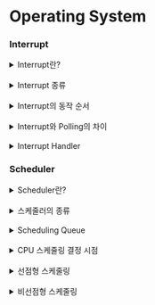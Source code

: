 # Operating System

### Interrupt

<details>
<summary>Interrupt란?</summary>
<br>
<div>
CPU가 프로그램을 실행중일 때 여러 하드웨어 장치에서 예외상황이 발생해 처리가 필요한 경우
CPU에게 알려 처리할 수 있도록 하는 것입니다.

인터럽트가 발생한 시점의 레지스터와 Program Counter를 저장한 후 CPU의 제어를 인터럽트 처리 루틴으로 전달합니다.
</div>

</details>

<br>

<details>
<summary>Interrupt 종류</summary>

<br>

<div>
하드웨어 인터럽트와 소프트웨어 인터럽트가 있습니다.

하드웨어 인터럽트는 입출력 장치나 CPU에 연결된 주변기기에서 인터럽트가 발생하는 것이고,
소프트웨어 인터럽트는 프로그램 처리 중 명령의 요청에 의해서 발생합니다.
</div>
</details>

<br>

<details>
<summary>Interrupt의 동작 순서</summary>

<br>

<div>
인터럽트 요청이 발생하면 현재 실행중인 프로그램을 중단합니다.
현재 실행중인 프로그램의 상태를 저장합니다.

<br>

인터럽트 요청이 발생한 장치를 식별한 후 인터럽트 서비스 루틴을 호출해 처리합니다.

인터럽트 처리가 끝나 상태복구 명령어가 실행되면, 저장된 Program Counter값을 통해 이전 실행 위치로 돌아가 수행중이던 프로그램을 재개합니다.

</div>
</details>

<br>

<details>
<summary>Interrupt와 Polling의 차이</summary>
<br>

<div>
Polling이란 CPU가 주변 기기들의 변화를 지속적으로 읽어 처리되어야할 작업을 찾는 과정입니다.

Polling은 CPU가 특정 이벤트를 처리하기위해 해당 이벤트가 발생할 때까지 주기적으로 확인해야합니다.
Interrupt는 다른 작업을 처리하다가 이벤트가 발생하면 인터럽트 핸들러를 호출해 작업을 처리합니다.
</div>

</details>

<br>

<details>
<summary>Interrupt Handler</summary>

<br>

<div>
인터럽트가 발생했을 때 인터럽트에 대응하여 이벤트를 처리하는 루틴입니다.
인터럽트 서비스 루틴이라고 부르기도 합니다. 인터럽트 핸들러의 예시로는 디바이스 드라이버가 있습니다.

CPU가 인터럽트 발생을 감지했을 때 CPU로부터 제어권을 넘겨받아 인터럽트를 처리합니다.
</div>
</details>

### Scheduler

<details>
<summary>Scheduler란?</summary>

<br>

<div>
스케줄러란 어떤 프로세스를 선택해서 CPU에서 실행시킬지 선택하는 모듈입니다.
스케줄러를 통해서 운영체제는 CPU를 사용하려는 프로세스 사이의 우선순위를 관리합니다.
이 과정을 스케줄링이라고 합니다.
</div>
</details>

<br>

<details>
<summary>스케줄러의 종류</summary>

<br>

<div>
단기 스케줄러, 중기 스케줄러, 장기 스케줄러가 있습니다.
단기 스케줄러는 CPU 스케줄러라고도 하며 ready 큐에 있는 프로세스들 중 선택하여 CPU를 할당합니다.
중기 스케줄러는 Swapper라고 하며 메모리에서 CPU를 점유하기 위해 경쟁하는 프로세스를 디스크로 보내는 스케줄러입니다.
장기 스케줄러는 Job 스케줄러라고도 하며 디스크 상의 프로세스를 선택해 ready 큐에 저장합니다.
</div>
</details>

<br>

<details>
<summary>Scheduling Queue</summary>

<br>

<div>
Ready Queue, Device Queue, Job Queue가 있습니다.
Ready Queue는 메모리에 로드되어 CPU를 점유해 실행되기를 기다리는 프로세스들의 집합입니다.
Device Queue는 I/O 작업을 대기하고 있는 프로세스의 집합입니다.
Job Queue는 디스크에 있는 프로그램이 실행 되기 위해 메모리의 할당 순서를 기다리는 프로세스들의 집합입니다.
</div>

</details>

<br>

<details>
<summary>CPU 스케줄링 결정 시점</summary>

<br>

<div>
CPU 스케줄링에서 스케줄링 결정 시점은 프로세스에 상태가 변화할 때 입니다.
스케줄링 적용 시점에 따라 선점형과 비선점형으로 구분됩니다.

1. Running 상태에서 Waiting 상태로 변할 때,
2. Running 상태에서 Ready 상태로 변할 때,
3. Waiting 상태에서 Ready 상태로 변할 때,
4. Running 상태에서 Exit 상태로 변할때 입니다.
</div>

#### 프로세스 상태
1. New 상태
   * 프로세스가 막 생성된 상태
2. Ready 상태
   * 프로세스가 CPU에 실행되기 위해 대기하는 상태
3. Running 상태
   * 프로세스에 포함된 명령어가 실행되고 있는 상태
4. Waiting 상태
   * 프로세스가 특정 자원이나 이벤트를 기다리는 상태
5. Terminated 상태
   * 프로세스가 실행을 완료한 상태

</details>

<br>

<details>
<summary>선점형 스케줄링</summary>

<br>

<div>

* 어떤 프로세스가 CPU를 할당받아 실행 중이어도 다른 프로세스가 실행중인 프로세스를 중지하고
CPU를 강제로 점유할 수 있습니다.
* 또한 모든 프로세스에게 CPU 사용시간을 동일하게 부여할 수 있습니다.
* 빠른 응답시간을 요궇는 시분할 시스템에 적합합니다.
* 운영체제가 프로세스 자원을 선점하고 있다가 프로세스의 요청이 있을 때 자원을 배분하는 방식입니다.
* 위 4가지 상황중 모든 상황에 수행됩니다.
* RR(Round Robin) 스케줄링, SRTF 스케줄링, 다단계 큐, 다단계 피드백 큐가 있습니다. 

</div>


#### Round Robin 스케줄링
* 시분할 시스템을 위해 설계된 선점형스케줄링의 하나로, 프로세스들 사이에 우선순위를 두지 않고
  순서대로 시간 단위로 CPU를 할당합니다.
* 시간 내 완료하지 못한 프로세스는 레디 큐의 맨 뒤에 배치하는 방식입니다.

#### SRTF 스케줄링 (Shortest Remaining Time)
* SJF 스케줄링을 비선점에서 선점 형태로 수정한 알고리즘입니다.
* 프로세스를 실행중 더 적은 CPU 작업 시간을 요구하는 프로세스가
  실행중인 프로세스를 중단하고 해당 프로세스를 실행합니다.
* SRT 스케줄링이라고도 합니다.
* 긴 CPU 작업시간을 요구하는 프로세스에게서 기아 문제가 발생할 수 있습니다.

#### 다단계 큐 스케줄링
* 서로 다른 우선순위의 프로세스들을 구별하고 관리하기 위해 우선순위 갯수만큼 큐가 필요합니다.
* 각 프로세스들은 자신의 우선순위에 맞게 큐에 들어가며, 우선순위가 낮은 프로세스는 작업을 실행중이더라도
상위 큐에 프로세스가 도착하면 CPU를 뺏기는 방식입니다.

#### 다단계 피드백 큐 스케줄링
* 각 단계마다 하나의 큐를 두고 큐 시간 할당량 내에 처리하지 못하면 다음 큐로 보내는 방식입니다.
* 단계가 커질수록 시간 할당량이 증가합니다.

</details>

<br>

<details>
<summary>비선점형 스케줄링</summary>

<br>

<div>

* 프로세스가 CPU를 할당 받으면 그 프로세스가 종료 되거나 I/O 처리를 위해 자발적으로 중지될 때까지
실행을 보장합니다.
* 순서대로 처리되며 프로세스와 관계없이 응답 시간을 예상할 수 있습니다.
* 일괄 처리 시스템에 적합합니다.
* CPU 사용 시간이 긴 프로세스가 다른 여러 프로세스를 오래 대기 시킬 수 있어 처리율이 떨어질 수 있습니다.
* 위 4가지 상황중 1, 4번 상황에 수행됩니다.
* FCFS 스케줄링, SJF 스케줄링, HRRN 스케줄링이 있습니다.
</div>

#### FCFS 스케줄링 (First Come First Served)
* 큐에 도착한 순서대로 실행합니다.
* 최악의 경우 CPU 점유시간이 긴 프로세스가 가장 먼저 도착해
  짧은 점유시간을 요구하는 프로세스들도 오랜시간 완료되지 못할 수 있습니다.

#### SJF 스케줄링 (Shortest Job First)
* CPU 점유 시간이 가장 짧은 프로세스에게 CPU를 먼저 할당하는 방식입니다.
* 기아 문제가 발생할 수 있습니다.

#### HRRN 스케줄링 (Highest Response Ratio Next)
* 레디 큐에서 기다리는 프로세스 중 응답비율이 가장 큰 것을 먼저 처리하는 방식입니다.
* 수행시간이 긴 프로세스의 기아 현상을 방지하기 위한 알고리즘입니다.
* 응답률 = (대기시간 + CPU 요구량) / CPU 요구량

</details>

